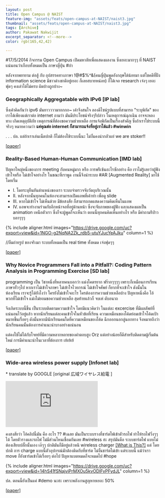 ```yaml
---
layout: post
title: Open Campus @ NAIST
feature-img: "assets/feats/open-campus-at-NAIST/naist3.jpg"
thumbnail: "assets/feats/open-campus-at-NAIST/naist3.jpg"
tags: [Archive]
author: Pakawat Nakwijit
excerpt_separator: <!--more-->
color: rgb(165,42,42)

---
```



<span class="tag-en">#17/5/2014</span> กิจกรรม Open Campus เปิดมหาลัยเพื่อแสดงผลงาน ซึ่งเยอะมากๆๆ ที่ NAIST แน่นอนว่าเกือบทั้งหมดเป็น ภาษาญี่ปุ่น <span class="tag-en"><span class="tag-en">#กำ</span></span>

<!--more-->

หลังจากพยายาม ต่อสู้ กับ อุปสรรคทางภาษา !@#$%^&(คนญี่ปุ่นพูดอังกฤษได้น้อยมา แต่โชคดีที่ฝั่ง information science มีชาวต่างชาติอยู่เยอะ ก็เลยสบายหน่อย) ก็ได้เจอ research เจ๋งๆ เยอะฟุดๆ คงเล่าได้ไม่ครบ ผิดบ้างถูกบ้าง~

### Geographically Aggregatable  with IPv6 [IP lab]
ซึ่งเค้าคิดกันว่า ipv6 มันยาววววมากกกก~ เค้าจึงสนใจ ลองดีไซน์รูปแบบที่สามารถ "ระบุพิกัด" ของเราได้เพียงแต่เราต่อ internet ถามว่า มันมีประโยชน์จริงๆรึปล่าว ในเหตุการณ์ฉุกเฉิน อาจจะหลงทาง เกิดเหตุอุบัติภัย เหตุการณ์ที่ต้องขอความช่วยเหลือ การแจ้งพิกัดเป็นเรื่องสำคัญ ซึ่งถ้าเราใช่ระบบนี้จริงๆ หมายความว่า <b>แค่คุณต่อ internet ก็สามารถแจ้งที่อยู่เราได้แล้ว <span class="tag-en">#winwin</span></b>

. 
.
.
ปล. แต่ถ้าเราเล่นเน็ตปกติ ก็ไม่ต้องใช้ระบบนี้นะ ไม่งั้นคงน่ากลัวแย่ we are stoker!!

[[paper]](https://iplab.naist.jp/publications/pdf/Okada_PITSaC2013.pdf)

### Reality-Based Human-Human Communication [IMD lab]

ปัญหาใหญ่หนึ่งของการ meeting กับคนหมู่มาก หรือ การพรีเซ้นอะไรซักอย่าง คือ เราไม่รู้เลยว่าผู้ฟัง เข้าใจหรือ ไม่เข้าใจอย่างไร ในขณะที่เราพูด งานนี้จึงนำระบบ <span class="tag-en">#AR</span> [Augmented Reality] มาใช้ โดยเริ่ม

* I. โดยระบุยืนยันตำแหน่งของเรา ระบบจำตรวจจับวัตถุบริเวณนั้น 
* II. หลังจากนั้นทุกคนในห้องจะสามารถเปิดแอพที่เค้าทำ เพื่อดู slide 
* III. หากไม่เข้าใจ ไม่เห็นด้วย มีข้อสงสัย ก็สามารถกดแสดงความคิดเห็นในแอพ 
* IV. แอพจะทำงานร่วมกับอีกหน้าจอที่อยู่ด้านหน้า ซึ่งจะจับภาพของผู้ฟัง และแสดงผลเป็น animation เหนือตัวเรา ซึ่งก็จะผู้พูดก็จะเห็นว่า ตอนนี้ทุกคนคิดเห็นอย่างไร หรือ มีคำถามรึป่าว บลาๆๆๆ

{% include aligner.html images="https://drive.google.com/uc?export=view&id=1NGO-g2NqNA2Zk_rdb5-utuYJucYeAJku" column=1 %}

//ลืมถ่ายรูป ของจริงมา ระบบทั้งหมดเป็น real time ทั้งหมด เจ๋งฟุดๆๆ

[[paper]](http://imd.naist.jp/research/pdf/2010_igor.pdf)

### Why Novice Programmers Fall into a Pitfall?: Coding Pattern Analysis in Programming Exercise [SD lab]

programming เป็น วิชาหนึ่งที่หลายคนบอกว่า แม่งโคตรยาก ฟร๊ากๆๆๆๆ เพราะก็เหมือนการเรียนภาษาทั่วๆไป หากเราไม่เข้าใจภาษา ไม่เข้าใจไวยกรณ์ ไม่เข้าใจศัพย์ ก็ยากที่จะเข้าใจ ดังนั้นในห้องเรียน เราจะรู้ได้ยังไงว่า ใครยังไม่เข้าใจอะไร ใครต้องการความช่วยเหลือบ้าง ปัญหาหนึ่งคือ ไอ้พวกที่ไม่เข้าใจ แม่งไม่ยอมขอความช่วยเหลือ สุดท้ายแล้วก็ จบเห่ ดับอนาถ

จึงเกิดระบบนี้ขึ้น เป็นระบบติดตามความเข้าใจ โดยมีแนวคิดว่า ในแต่ละ excercise ที่มีผลลัพย์ที่แน่นอนไว้อยู่แล้ว หากนักเรียนแต่ละคนเข้าใจในหัวข้อที่เรียน ความเหมือนของโค้ดย่อมเข้าใจโค้ดเป้าหมายขึ้นเรื่อยๆ ดังนั้นหากมีนักเรียนคนใดที่ความเหมือนของโค้ด ฉีกออกนอกลู่นอกทาง จึงหมายถึงว่า นักเรียนคนนั้นต้องการคำแนะนำบางอย่างแน่นอน

แต่คงใช้ไม่ได้กับโจทย์ที่มีความหลากหลายของคำตอบสูง Orz แต่อย่างน้อยก็ดีสำหรับติดตามผู้เริ่มต้นใหม่ การมีคำแนะนำในเวลาที่ต้องการ เย้เย้เย้

[[paper]](http://sdlab.naist.jp/pman3/pman3.cgi?DOWNLOAD=66)

### Wide-area wireless power supply [Infonet lab]
\* translate by GOOGLE [original 広域ワイヤレス給電 ]




<div class="video-container">
    <iframe class="video" src="https://www.youtube.com/embed/diHCFyDdsSQ" frameborder="0" allowfullscreen></iframe>
</div>

คงสงสัยว่า ไอ้คลิปนี้มัน คือ อะไร ?? <span class="tag-en"><span class="tag-en">#เฉลย</span></span> มันเป็นระบบรางที่ชาร์ตไฟเข้าตัวรถไฟ ทำให้รถไฟวิ่งๆๆได้ โดยตัวรางและรถไฟ ไม่มีส่วนไหนเชื่อมกันเลย <span class="tag-en">#wireless</span> ฮะ สรุปมันคือ ระบบชาร์ตไฟ แบบไม่ต้องเสียบปลั๊กนั้นเอง เอ๊ๆๆ ปกติมันก็มีอยู่แล้วหนิ wireless charger [[What is This?]](http://www.techwhatwhy.com/how-wireless-charger-work) แต่ โดยปกติ การ charge แบบนี้ตัวอุปกรณ์มักต้องติดกับที่ชาร์ต ไม่งั้นชาร์ตไม่เข้า แต่ระบบนี้ แม้ว่าเรา move ก็ยังชาร์ตเข้าได้เรื่อยๆ ต่อไป ปัญหาแบตหมดก็จะหมดไป <span class="tag-en">#hope</span>

{% include aligner.html images="https://drive.google.com/uc?export=view&id=14hS41fSNajviPrMXOu5kvODlFvPFydJL" column=1 %}

ปล. ตอนนี้ยังเป็นแค่ <span class="tag-en">#demo</span> นะฮะ เพราะพลังงานสูญหายเยอะ 50%

[[paper]](http://agano.naist.jp/hp/research/research_template/network_system_WPT.pdf)